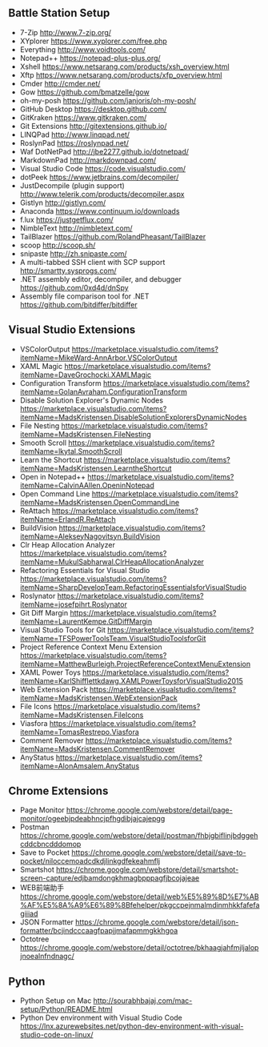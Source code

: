 ## Battle Station Setup
- 7-Zip http://www.7-zip.org/
- XYplorer https://www.xyplorer.com/free.php
- Everything http://www.voidtools.com/
- Notepad++ https://notepad-plus-plus.org/
- Xshell https://www.netsarang.com/products/xsh_overview.html
- Xftp https://www.netsarang.com/products/xfp_overview.html
- Cmder http://cmder.net/
- Gow https://github.com/bmatzelle/gow
- oh-my-posh https://github.com/janjoris/oh-my-posh/
- GitHub Desktop https://desktop.github.com/
- GitKraken https://www.gitkraken.com/
- Git Extensions http://gitextensions.github.io/
- LINQPad http://www.linqpad.net/
- RoslynPad https://roslynpad.net/
- Waf DotNetPad http://jbe2277.github.io/dotnetpad/
- MarkdownPad http://markdownpad.com/
- Visual Studio Code https://code.visualstudio.com/
- dotPeek https://www.jetbrains.com/decompiler/
- JustDecompile (plugin support) http://www.telerik.com/products/decompiler.aspx
- Gistlyn http://gistlyn.com/
- Anaconda https://www.continuum.io/downloads
- f.lux https://justgetflux.com/
- NimbleText http://nimbletext.com/
- TailBlazer https://github.com/RolandPheasant/TailBlazer
- scoop http://scoop.sh/
- snipaste http://zh.snipaste.com/
- A multi-tabbed SSH client with SCP support http://smartty.sysprogs.com/
- .NET assembly editor, decompiler, and debugger https://github.com/0xd4d/dnSpy
- Assembly file comparison tool for .NET https://github.com/bitdiffer/bitdiffer

## Visual Studio Extensions
- VSColorOutput https://marketplace.visualstudio.com/items?itemName=MikeWard-AnnArbor.VSColorOutput
- XAML Magic https://marketplace.visualstudio.com/items?itemName=DaveGrochocki.XAMLMagic
- Configuration Transform https://marketplace.visualstudio.com/items?itemName=GolanAvraham.ConfigurationTransform
- Disable Solution Explorer's Dynamic Nodes https://marketplace.visualstudio.com/items?itemName=MadsKristensen.DisableSolutionExplorersDynamicNodes
- File Nesting https://marketplace.visualstudio.com/items?itemName=MadsKristensen.FileNesting
- Smooth Scroll https://marketplace.visualstudio.com/items?itemName=lkytal.SmoothScroll
- Learn the Shortcut https://marketplace.visualstudio.com/items?itemName=MadsKristensen.LearntheShortcut
- Open in Notepad++ https://marketplace.visualstudio.com/items?itemName=CalvinAAllen.OpeninNotepad
- Open Command Line https://marketplace.visualstudio.com/items?itemName=MadsKristensen.OpenCommandLine
- ReAttach https://marketplace.visualstudio.com/items?itemName=ErlandR.ReAttach
- BuildVision https://marketplace.visualstudio.com/items?itemName=AlekseyNagovitsyn.BuildVision
- Clr Heap Allocation Analyzer https://marketplace.visualstudio.com/items?itemName=MukulSabharwal.ClrHeapAllocationAnalyzer
- Refactoring Essentials for Visual Studio https://marketplace.visualstudio.com/items?itemName=SharpDevelopTeam.RefactoringEssentialsforVisualStudio
- Roslynator https://marketplace.visualstudio.com/items?itemName=josefpihrt.Roslynator
- Git Diff Margin https://marketplace.visualstudio.com/items?itemName=LaurentKempe.GitDiffMargin
- Visual Studio Tools for Git https://marketplace.visualstudio.com/items?itemName=TFSPowerToolsTeam.VisualStudioToolsforGit
- Project Reference Context Menu Extension https://marketplace.visualstudio.com/items?itemName=MatthewBurleigh.ProjectReferenceContextMenuExtension
- XAML Power Toys https://marketplace.visualstudio.com/items?itemName=KarlShifflettkdawg.XAMLPowerToysforVisualStudio2015
- Web Extension Pack https://marketplace.visualstudio.com/items?itemName=MadsKristensen.WebExtensionPack
- File Icons https://marketplace.visualstudio.com/items?itemName=MadsKristensen.FileIcons
- Viasfora https://marketplace.visualstudio.com/items?itemName=TomasRestrepo.Viasfora
- Comment Remover https://marketplace.visualstudio.com/items?itemName=MadsKristensen.CommentRemover
- AnyStatus https://marketplace.visualstudio.com/items?itemName=AlonAmsalem.AnyStatus

## Chrome Extensions
- Page Monitor https://chrome.google.com/webstore/detail/page-monitor/ogeebjpdeabhncjpfhgdibjajcajepgg
- Postman https://chrome.google.com/webstore/detail/postman/fhbjgbiflinjbdggehcddcbncdddomop
- Save to Pocket https://chrome.google.com/webstore/detail/save-to-pocket/niloccemoadcdkdjlinkgdfekeahmflj
- Smartshot https://chrome.google.com/webstore/detail/smartshot-screen-capture/edjbamdongkhmagbpppagfjbcojajeae
- WEB前端助手 https://chrome.google.com/webstore/detail/web%E5%89%8D%E7%AB%AF%E5%8A%A9%E6%89%8Bfehelper/pkgccpejnmalmdinmhkkfafefagiiiad
- JSON Formatter https://chrome.google.com/webstore/detail/json-formatter/bcjindcccaagfpapjjmafapmmgkkhgoa
- Octotree https://chrome.google.com/webstore/detail/octotree/bkhaagjahfmjljalopjnoealnfndnagc/

## Python
- Python Setup on Mac http://sourabhbajaj.com/mac-setup/Python/README.html
- Python Dev environment with Visual Studio Code https://lnx.azurewebsites.net/python-dev-environment-with-visual-studio-code-on-linux/
